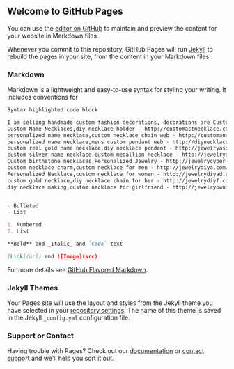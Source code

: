 ## Welcome to GitHub Pages

You can use the [editor on GitHub](https://github.com/chenxiansheng007/Cool-and-Easy-DIY-Necklaces-Idea/edit/gh-pages/index.md) to maintain and preview the content for your website in Markdown files.

Whenever you commit to this repository, GitHub Pages will run [Jekyll](https://jekyllrb.com/) to rebuild the pages in your site, from the content in your Markdown files.

### Markdown

Markdown is a lightweight and easy-to-use syntax for styling your writing. It includes conventions for

```markdown
Syntax highlighted code block

I am selling handmade custom fashion decorations, decorations are Custom Name Necklaces. We are trustworthy And have collected praise from many customers. Click the list below to visit the website
Custom Name Necklaces,diy necklace holder - http://customactnecklace.com/
personalized name necklace,custom necklace chain web - http://customanecklace.com/
personalized name necklace,mens custom pendant web - http://diynecklaceaa.com/
custom real gold name necklace,diy necklace pendant - http://jewelryasdiy.com/
custom silver name necklace,custom medallion necklace - http://jewelryatdiy.com/
Custom birthstone necklaces,Personalized Jewelry - http://jewelrycyber.com/
custom necklace charm,custom necklace for men - http://jewelrydiya.com/
Personalized Necklace,custom necklace for women - http://jewelrydiyad.com/
custom gold necklace,diy necklace chain for her - http://jewelrydiyf.com/
diy necklace making,custom necklace for girlfriend - http://jewelryowndiy.com/


- Bulleted
- List

1. Numbered
2. List

**Bold** and _Italic_ and `Code` text

[Link](url) and ![Image](src)
```

For more details see [GitHub Flavored Markdown](https://guides.github.com/features/mastering-markdown/).

### Jekyll Themes

Your Pages site will use the layout and styles from the Jekyll theme you have selected in your [repository settings](https://github.com/chenxiansheng007/Cool-and-Easy-DIY-Necklaces-Idea/settings). The name of this theme is saved in the Jekyll `_config.yml` configuration file.

### Support or Contact

Having trouble with Pages? Check out our [documentation](https://docs.github.com/categories/github-pages-basics/) or [contact support](https://github.com/contact) and we’ll help you sort it out.
